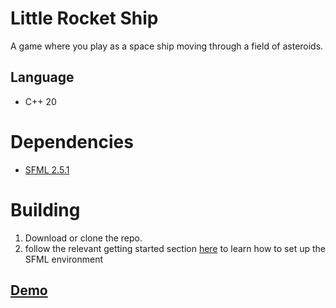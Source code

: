 # Little Rocket Ship
A game where you play as a space ship moving through a field of asteroids.

## Language
- C++ 20

# Dependencies
- [SFML 2.5.1](https://www.sfml-dev.org/download/sfml/2.5.1/)

# Building
1. Download or clone the repo.
2. follow the relevant getting started section [here](https://www.sfml-dev.org/tutorials/2.5/) to learn how to set up the SFML environment

## [Demo](https://youtu.be/MFAIaxcpAbQ)
